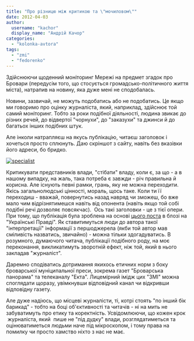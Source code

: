 ```yaml
---
title: "Про різницю між критикою та \"мочиловом\""
date: 2012-04-03
author: 
  username: "kachor"
  display_name: "Андрій Качор"
categories: 
  - "kolonka-avtora"
tags: 
  - "zmi"
  - "fedorenko"
---
```


Здійснюючи щоденний моніторинг Мережі на предмет згадок про Бровари (передусім того, що стосується громадсько-політичного життя міста), натрапив на новину, яка дуже мені не сподобалась.

Новини, зазвичай, не можуть подобатись або не подобатись. Це якщо ми говоримо про оцінку журналіста, який, наприклад, здійснює той самий моніторинг. Тобто за роки подібної діяльності, людина звикає до різних речей, до відвертої "чорнухи", до "заказухи" та джинси й до багатьох інших подібних штук.

Але інколи натрапляєш на якусь публікацію, читаєш заголовок і хочеться просто сплюнуть. Даю скріншот з сайту, навіть без вказівки його адреси, бо бридко.

[![](https://mpz.brovary.org/wp-content/uploads/2012/04/specialist.jpg "specialist")](https://mpz.brovary.org/wp-content/uploads/2012/04/specialist.jpg)

Критикувати представників влади, "стібати" владу, коли є, за що - а в нашому випадку, на жаль, така потреба є завжди - річ правильна й корисна. Але існують певні рамки, грань, яку не можна переходити. Якісь загальнолюдські цінності, мораль, щось таке. Коли ти її переходиш - вважай, повернутись назад навряд чи зможеш, бо вже мало чим відрізнятимешся навіть від опонента (навіть якщо той собі подібні речі дозволяє повсякчас).  Ось такі заголовки - це з тієї опери. При тому, що публікація була зроблена на основі [цього поста](http://blogs.pravda.com.ua/authors/yusov/4f799eb713d3d/) в блозі на "Українські Правді". Як ставитимуться люди до автора такої "інтерпретації" інформації з першоджерела (якби той автор мав сміливість назватись, звичайно) - можна тільки здогадуватись. В розумного, думаючого читача, публікації подібного роду, на моє переконання, викликатимуть зворотній ефект, ніж той, який в нього закладав "журналіст".

Даремно сподіватись дотримання якихось етичних норм з боку броварської муніципальної преси, зокрема газет "Броварська панорама" та телеканалу "Екта". Лицемірний імідж цих "ЗМІ" можна споглядати щоразу, увімкнувши відповідний канал чи відкривши відповідну газету.

Але дуже надіюсь, що місцеві журналісти, ті, котрі стоять "по інший бік барикад" - тобто на боці об'єктивності та читачів - ні на мить не забуватимуть про етику та коректність. Усвідомлюючи, що кожен крок  журналіста, який  пише не "під дудку" влади, розглядатиметься та оцінюватиметься людьми наче під мікроскопом, і тому права на помилку чи просто хамство ніхто з нас не має.
